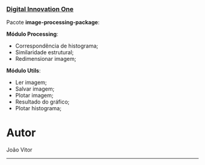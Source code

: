 ### [Digital Innovation One](http://www.dio.me/)

Pacote **image-processing-package**:

**Módulo Processing**:
  * Correspondência de histograma;
  * Similaridade estrutural;
  * Redimensionar imagem;
  
**Módulo Utils**:

  * Ler imagem;
  * Salvar imagem;
  * Plotar imagem;
  * Resultado do gráfico;
  * Plotar histograma;

# Autor 

João Vitor

--- 
